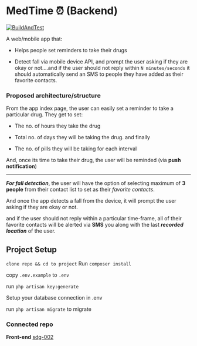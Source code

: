 # MedTime ⏰ (Backend)

[![BuildAndTest](https://github.com/InventorsDev/sdg-002-backend/actions/workflows/BuildAndTest.yml/badge.svg)](https://github.com/InventorsDev/sdg-002-backend/actions/workflows/BuildAndTest.yml)


A web/mobile app that:

- Helps people set reminders to take their drugs

- Detect fall via mobile device API, and prompt the user asking if they are okay or not....and if the user should not reply within `N minutes/seconds` it should automatically send an SMS to people they have added as their favorite contacts.

  

### Proposed architecture/structure

From the app index page, the user can easily set a reminder to take a particular drug. They get to set:

* The no. of hours they take the drug

* Total no. of days they will be taking the drug. and finally

* The no. of pills they will be taking for each interval

  

And, once its time to take their drug, the user will be reminded (via **push notification**)

  

____

  

***For fall detection***, the user will have the option of selecting maximum of **3 people** from their contact list to set as their *favorite contacts*.

  

And once the app detects a fall from the device, it will prompt the user asking if they are okay or not.

and if the user should not reply within a particular time-frame, all of their favorite contacts will be alerted via **SMS** you along with the last ***recorded location*** of the user.

## Project Setup
`clone repo && cd to project`
Run
``composer install``

copy `.env.example` to `.env`

run `php artisan key:generate`

Setup your database connection in .env

run `php artisan migrate` to migrate



### Connected repo

<strong>Front-end</strong>  <a  href="https://github.com/InventorsDev/sdg-002">sdg-002</a>